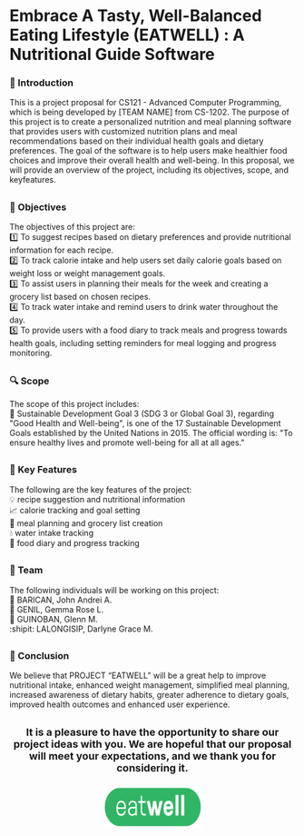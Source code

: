 # Embrace A Tasty, Well-Balanced Eating Lifestyle (EATWELL) : A Nutritional Guide Software
### :page_facing_up: Introduction 
This is a project proposal for CS121 - Advanced Computer Programming, which is being developed by [TEAM NAME] from CS-1202. The purpose of this project is to create a personalized nutrition and meal planning software that provides users with customized nutrition plans and meal recommendations based on their individual health goals and dietary preferences. The goal of the software is to help users make healthier food choices and improve their overall health and well-being. In this proposal, we will provide an overview of the project, including its objectives, scope, and keyfeatures.
##
### :link: Objectives
The objectives of this project are:  
:one: To suggest recipes based on dietary preferences and provide nutritional information for each recipe.  
:two: To track calorie intake and help users set daily calorie goals based on weight loss or weight management goals.  
:three: To assist users in planning their meals for the week and creating a grocery list based on chosen recipes.  
:four: To track water intake and remind users to drink water throughout the day.  
:five: To provide users with a food diary to track meals and progress towards health goals, including setting reminders for meal logging and progress monitoring.
##
### :mag: Scope  
The scope of this project includes:  
:pushpin: Sustainable Development Goal 3 (SDG 3 or Global Goal 3), regarding "Good Health and Well-being", is one of the 17 Sustainable Development Goals established by the United Nations in 2015. The official wording is: "To ensure healthy lives and promote well-being for all at all ages." 
##
### :key: Key Features
The following are the key features of the project:  
:bulb: recipe suggestion and nutritional information  
:chart_with_upwards_trend: calorie tracking and goal setting  
:memo: meal planning and grocery list creation  
:droplet: water intake tracking  
:book: food diary and progress tracking
##
### :busts_in_silhouette: Team
The following individuals will be working on this project:  
:chicken: BARICAN, John Andrei A.  
:bear: GENIL, Gemma Rose L.  
:pig: GUINOBAN, Glenn M.  
:shipit: LALONGISIP, Darlyne Grace M.
##
### :speech_balloon: Conclusion
We believe that PROJECT “EATWELL” will be a great help to improve nutritional intake, enhanced weight management, simplified meal planning, increased awareness of dietary habits,  greater adherence to dietary goals, improved health outcomes and enhanced user experience. 
##
<p align="center" style="font-size: 18px; font-weight: bold;">
It is a pleasure to have the opportunity to share our project ideas with you. We are hopeful that our proposal will meet your expectations, and we thank you for considering it.
  <br><br>
<img src="EatWell_Branding-24.png" width="175" height="75">
</p>
